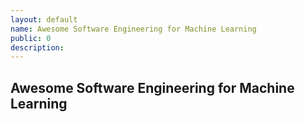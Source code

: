 ```yaml
---
layout: default
name: Awesome Software Engineering for Machine Learning
public: 0
description:
---
```


## Awesome Software Engineering for Machine Learning